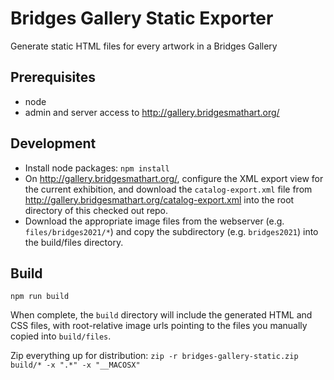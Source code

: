 # Bridges Gallery Static Exporter

Generate static HTML files for every artwork in a Bridges Gallery

## Prerequisites

- node
- admin and server access to http://gallery.bridgesmathart.org/

## Development

- Install node packages: `npm install`
- On http://gallery.bridgesmathart.org/, configure the XML export view for the current exhibition, and download the `catalog-export.xml` file from http://gallery.bridgesmathart.org/catalog-export.xml into the root directory of this checked out repo.
- Download the appropriate image files from the webserver (e.g. `files/bridges2021/*`) and copy the subdirectory (e.g. `bridges2021`) into the build/files directory.

## Build

`npm run build`

When complete, the `build` directory will include the generated HTML and CSS files, with root-relative image urls pointing to the files you manually copied into `build/files`.

Zip everything up for distribution:
`zip -r bridges-gallery-static.zip build/* -x ".*" -x "__MACOSX"`

